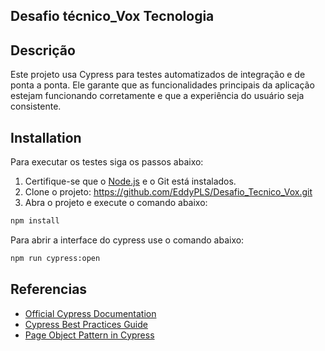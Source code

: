 ## Desafio técnico_Vox Tecnologia

## Descrição

Este projeto usa Cypress para testes automatizados de integração e de ponta a ponta. Ele garante que as funcionalidades principais da aplicação estejam funcionando corretamente e que a experiência do usuário seja consistente.

## Installation

Para executar os testes siga os passos abaixo:

1. Certifique-se que o [Node.js](https://nodejs.org/) e o Git está instalados.
2. Clone o projeto: https://github.com/EddyPLS/Desafio_Tecnico_Vox.git
3. Abra o projeto e execute o comando abaixo:

```bash
npm install
```

Para abrir a interface do cypress use o comando abaixo:

```bash
npm run cypress:open
```

## Referencias

- [Official Cypress Documentation](https://docs.cypress.io/)
- [Cypress Best Practices Guide](https://docs.cypress.io/guides/references/best-practices.html)
- [Page Object Pattern in Cypress](https://docs.cypress.io/guides/references/best-practices.html#Page-Objects)
